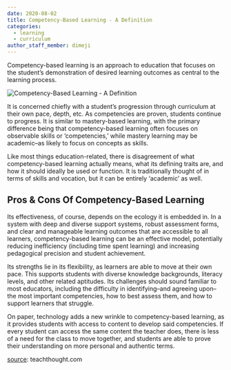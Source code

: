 ```yaml
---
date: 2020-08-02
title: Competency-Based Learning - A Definition
categories:
  - learning
  - curriculum
author_staff_member: dimeji
---
```

Competency-based learning is an approach to education that focuses on the student’s demonstration of desired learning outcomes as central to the learning process.

![Competency-Based Learning - A Definition](https://i.ibb.co/hyYv3Mq/sv697i-Wh-2x.jpg)

It is concerned chiefly with a student’s progression through curriculum at their own pace, depth, etc. As competencies are proven, students continue to progress. It is similar to mastery-based learning, with the primary difference being that competency-based learning often focuses on observable skills or ‘competencies,’ while mastery learning may be academic–as likely to focus on concepts as skills.

Like most things education-related, there is disagreement of what competency-based learning actually means, what its defining traits are, and how it should ideally be used or function. It is traditionally thought of in terms of skills and vocation, but it can be entirely ‘academic’ as well.

## Pros & Cons Of Competency-Based Learning

Its effectiveness, of course, depends on the ecology it is embedded in. In a system with deep and diverse support systems, robust assessment forms, and clear and manageable learning outcomes that are accessible to all learners, competency-based learning can be an effective model, potentially reducing inefficiency (including time spent learning) and increasing pedagogical precision and student achievement.

Its strengths lie in its flexibility, as learners are able to move at their own pace. This supports students with diverse knowledge backgrounds, literacy levels, and other related aptitudes. Its challenges should sound familiar to most educators, including the difficulty in identifying–and agreeing upon–the most important competencies, how to best assess them, and how to support learners that struggle.

On paper, technology adds a new wrinkle to competency-based learning, as it provides students with access to content to develop said competencies. If every student can access the same content the teacher does, there is less of a need for the class to move together, and students are able to prove their understanding on more personal and authentic terms.

[source](https://www.teachthought.com/learning/what-is-competency-based-learning/): teachthought.com
